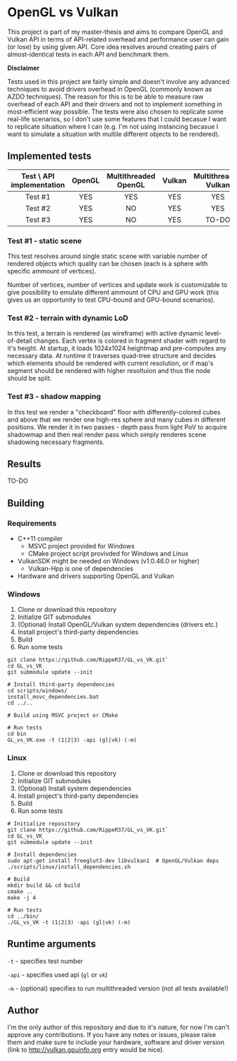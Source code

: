 OpenGL vs Vulkan
================

This project is part of my master-thesis and aims to compare OpenGL and Vulkan API in terms of API-related overhead and performance user can gain (or lose) by using given API. Core idea resolves around creating pairs of almost-identical tests in each API and benchmark them.


**Disclaimer**

Tests used in this project are fairly simple and doesn't involve any advanced techniques to avoid drivers overhead in OpenGL (commonly known as AZDO techniques). The reason for this is to be able to measure raw overhead of each API and their drivers and not to implement something in most-efficient way possible. The tests were also chosen to replicate some real-life scenarios, so I don't use some features that I could becasue I want to replicate situation where I can (e.g. I'm not using instancing becasue I want to simulate a situation with multile different objects to be rendered).


## Implemented tests


| Test \ API implementation | OpenGL | Multithreaded OpenGL | Vulkan | Multithreaded Vulkan |
| :----: | :---: | :-----: | :------: | :------: |
| Test #1 | YES | YES | YES | YES |
| Test #2 | YES | NO | YES | YES |
| Test #3 | YES | NO | YES | TO-DO |


### Test #1 - static scene

This test resolves around single static scene with variable number of rendered objects which quality can be chosen (each is a sphere with specific ammount of vertices).

Number of vertices, number of vertices and update work is customizable to give possibility to emulate different ammount of CPU and GPU work (this gives us an opportunity to test CPU-bound and GPU-bound scenarios).


### Test #2 - terrain with dynamic LoD

In this test, a terrain is rendered (as wireframe) with active dynamic level-of-detail changes. Each vertex is colored in fragment shader with regard to it's height. At startup, it loads 1024x1024 heightmap and pre-computes any necessary data. At runtime it traverses quad-tree structure and decides which elements should be rendered with current resolution, or if map's segment should be rendered with higher resoltuion and thus the node should be split.


### Test #3 - shadow mapping 

In this test we render a "checkboard" floor with differently-colored cubes and above that we render one high-res sphere and many cubes in different positions. We render it in two passes - depth pass from light PoV to acquire shadowmap and then real render pass which simply renderes scene shadowing necessary fragments.


## Results

TO-DO


## Building

### Requirements

* C++11 compiler
  * MSVC project provided for Windows
  * CMake project script provivded for Windows and Linux
* VulkanSDK might be needed on Windows (v1.0.46.0 or higher)
  * Vulkan-Hpp is one of dependencies
* Hardware and drivers supporting OpenGL and Vulkan


### Windows

1. Clone or download this repository
2. Initialize GIT submodules
3. (Optional) Install OpenGL/Vulkan system dependencies (drivers etc.)
4. Install project's third-party dependencies
5. Build
6. Run some tests

```
git clone https://github.com/RippeR37/GL_vs_VK.git`
cd GL_vs_VK
git submodule update --init

# Install third-party dependencies
cd scripts/windows/
install_msvc_dependencies.bat
cd ../..

# Build using MSVC project or CMake

# Run tests
cd bin
GL_vs_VK.exe -t (1|2|3) -api (gl|vk) (-m)
```


### Linux

1. Clone or download this repository
2. Initialize GIT submodules
3. (Optional) Install system dependencies
4. Install project's third-party dependencies
5. Build
6. Run some tests

```
# Initialize repository
git clone https://github.com/RippeR37/GL_vs_VK.git`
cd GL_vs_VK
git submodule update --init

# Install dependencies
sudo apt-get install freeglut3-dev libvulkan1  # OpenGL/Vulkan deps
./scripts/linux/install_dependencies.sh

# Build
mkdir build && cd build
cmake ..
make -j 4

# Run tests
cd ../bin/
./GL_vs_VK -t (1|2|3) -api (gl|vk) (-m)
```

## Runtime arguments

`-t` - specifies test number

`-api` - specifies used api (`gl` or `vk`)

`-m` - (optional) specifies to run multithreaded version (not all tests available!)


## Author

I'm the only author of this repository and due to it's nature, for now I'm can't approve any contributions. If you have any notes or issues, please raise them and make sure to include your hardware, software and driver version (link to http://vulkan.gpuinfo.org entry would be nice).
